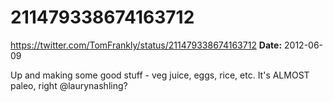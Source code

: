 # 211479338674163712
https://twitter.com/TomFrankly/status/211479338674163712
**Date:** 2012-06-09

Up and making some good stuff - veg juice, eggs, rice, etc. It's ALMOST paleo, right @laurynashling?
